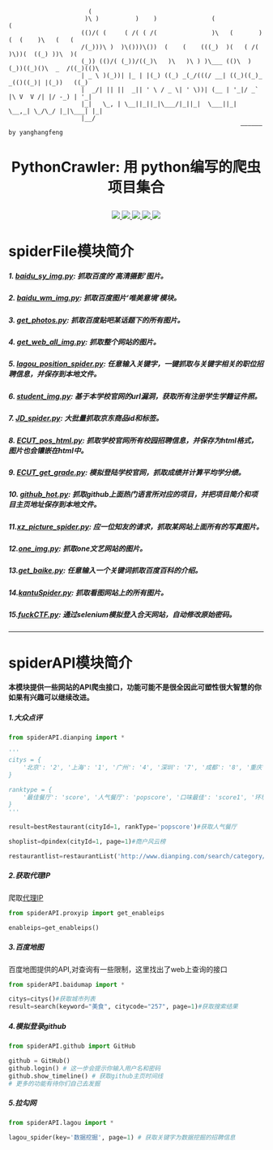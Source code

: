 ```
                      (                                                                        
                     )\ )          )    )               (                       (             
                    (()/( (     ( /( ( /(               )\   (       )  (  (    )\   (   (    
                    /(_)))\ )  )\()))\())  (    (    (((_)  )(   ( /(  )\))(  ((_) ))\  )(   
                    (_)) (()/( (_))/((_)\   )\   )\ ) )\___ (()\  )(_))((_)()\  _  /((_)(()\  
                    | _ \ )(_))| |_ | |(_) ((_) _(_/(((/ __| ((_)((_)_ _(()((_)| |(_))   ((_)
                    |  _/| || ||  _|| ' \ / _ \| ' \))| (__ | '_|/ _` |\ V  V /| |/ -_) | '_|
                    |_|   \_, | \__||_||_|\___/|_||_|  \___||_|  \__,_| \_/\_/ |_|\___| |_|   
                    |__/  
                                                                —————— by yanghangfeng
```
# <p align="center">PythonCrawler: 用  python编写的爬虫项目集合</p>
<p align="center">
    <a href="https://github.com/yhangf/PythonCrawler/blob/master/LICENSE">
        <img src="https://img.shields.io/cocoapods/l/EFQRCode.svg?style=flat">
        </a>
    <a href="">
        <img src="https://img.shields.io/badge/未完-间断性更新-orange.svg">
        </a>
    <a href="https://github.com/python/cpython">
        <img src="https://img.shields.io/badge/language-python-ff69b4.svg">
        </a>
    <a href="https://github.com/yhangf/PythonCrawler">
    <img src="https://img.shields.io/github/stars/yhangf/PythonCrawler.svg?style=social&label=Star">
        </a>
    <a href="https://github.com/yhangf/PythonCrawler">
    <img src="https://img.shields.io/github/forks/yhangf/PythonCrawler.svg?style=social&label=Fork">
        </a>
</p>



# spiderFile模块简介

##### 1.    [baidu_sy_img.py](https://github.com/yhangf/PythonCrawler/blob/master/spiderFile/baidu_sy_img.py): 抓取百度的‘高清摄影’图片。

##### 2.  [baidu_wm_img.py](https://github.com/yhangf/PythonCrawler/blob/master/spiderFile/baidu_wm_img.py): 抓取百度图片‘唯美意境’模块。

##### 3.  [get_photos.py](https://github.com/yhangf/PythonCrawler/blob/master/spiderFile/get_photos.py): 抓取百度贴吧某话题下的所有图片。

##### 4.  [get_web_all_img.py](https://github.com/yhangf/PythonCrawler/blob/master/spiderFile/get_web_all_img.py): 抓取整个网站的图片。

##### 5.  [lagou_position_spider.py](https://github.com/yhangf/PythonCrawler/blob/master/spiderFile/lagou_position_spider.py): 任意输入关键字，一键抓取与关键字相关的职位招聘信息，并保存到本地文件。

##### 6.  [student_img.py](https://github.com/yhangf/PythonCrawler/blob/master/spiderFile/student_img.py): 基于本学校官网的url漏洞，获取所有注册学生学籍证件照。

##### 7.  [JD_spider.py](https://github.com/yhangf/PythonCrawler/blob/master/spiderFile/JD_spider.py): 大批量抓取京东商品id和标签。

##### 8.  [ECUT_pos_html.py](https://github.com/yhangf/PythonCrawler/blob/master/spiderFile/ECUT_pos_html.py): 抓取学校官网所有校园招聘信息，并保存为html格式，图片也会镶嵌在html中。

##### 9.  [ECUT_get_grade.py](https://github.com/yhangf/PythonCrawler/blob/master/spiderFile/ECUT_get_grade.py): 模拟登陆学校官网，抓取成绩并计算平均学分绩。

##### 10. [github_hot.py](https://github.com/yhangf/PythonCrawler/blob/master/spiderFile/github_hot.py): 抓取github上面热门语言所对应的项目，并把项目简介和项目主页地址保存到本地文件。

##### 11.[xz_picture_spider.py](https://github.com/yhangf/PythonCrawler/blob/master/spiderFile/xz_picture_spider.py): 应一位知友的请求，抓取某网站上面所有的写真图片。

##### 12.[one_img.py](https://github.com/yhangf/PythonCrawler/blob/master/spiderFile/one_img.py): 抓取one文艺网站的图片。

##### 13.[get_baike.py](https://github.com/yhangf/PythonCrawler/blob/master/spiderFile/get_baike.py): 任意输入一个关键词抓取百度百科的介绍。

##### 14.[kantuSpider.py](https://github.com/yhangf/PythonCrawler/blob/master/spiderFile/kantuSpider.py): 抓取看图网站上的所有图片。

##### 15.[fuckCTF.py](https://github.com/yhangf/PythonCrawler/blob/master/spiderFile/fuckCTF.py): 通过selenium模拟登入合天网站，自动修改原始密码。

---
# spiderAPI模块简介
#### 本模块提供一些网站的API爬虫接口，功能可能不是很全因此可塑性很大智慧的你如果有兴趣可以继续改进。
##### 1.大众点评
```python
from spiderAPI.dianping import *

'''
citys = {
    '北京': '2', '上海': '1', '广州': '4', '深圳': '7', '成都': '8', '重庆': '9', '杭州': '3', '南京': '5', '沈阳': '18', '苏州': '6', '天津': '10','武汉': '16', '西安': '17', '长沙': '344', '大连': '19', '济南': '22', '宁波': '11', '青岛': '21', '无锡': '13', '厦门': '15', '郑州': '160'
}

ranktype = {
    '最佳餐厅': 'score', '人气餐厅': 'popscore', '口味最佳': 'score1', '环境最佳': 'score2', '服务最佳': 'score3'
}
'''

result=bestRestaurant(cityId=1, rankType='popscore')#获取人气餐厅

shoplist=dpindex(cityId=1, page=1)#商户风云榜

restaurantlist=restaurantList('http://www.dianping.com/search/category/2/10/p2')#获取餐厅

```

##### 2.获取代理IP
爬取[代理IP](http://proxy.ipcn.org)
```python
from spiderAPI.proxyip import get_enableips

enableips=get_enableips()

```

##### 3.百度地图
百度地图提供的API,对查询有一些限制，这里找出了web上查询的接口
```python
from spiderAPI.baidumap import *

citys=citys()#获取城市列表
result=search(keyword="美食", citycode="257", page=1)#获取搜索结果

```

##### 4.模拟登录github
```python
from spiderAPI.github import GitHub

github = GitHub()
github.login() # 这一步会提示你输入用户名和密码
github.show_timeline() # 获取github主页时间线
# 更多的功能有待你们自己去发掘
```

##### 5.拉勾网
```python
from spiderAPI.lagou import *

lagou_spider(key='数据挖掘', page=1) # 获取关键字为数据挖掘的招聘信息
```
